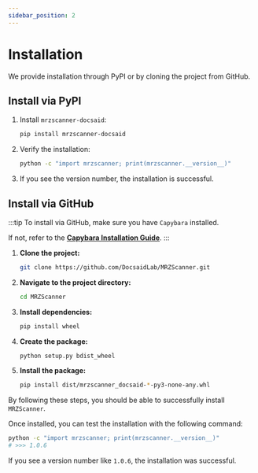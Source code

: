 ```yaml
---
sidebar_position: 2
---
```


# Installation

We provide installation through PyPI or by cloning the project from GitHub.

## Install via PyPI

1. Install `mrzscanner-docsaid`:

   ```bash
   pip install mrzscanner-docsaid
   ```

2. Verify the installation:

   ```bash
   python -c "import mrzscanner; print(mrzscanner.__version__)"
   ```

3. If you see the version number, the installation is successful.

## Install via GitHub

:::tip
To install via GitHub, make sure you have `Capybara` installed.

If not, refer to the [**Capybara Installation Guide**](../capybara/installation.md).
:::

1. **Clone the project:**

   ```bash
   git clone https://github.com/DocsaidLab/MRZScanner.git
   ```

2. **Navigate to the project directory:**

   ```bash
   cd MRZScanner
   ```

3. **Install dependencies:**

   ```bash
   pip install wheel
   ```

4. **Create the package:**

   ```bash
   python setup.py bdist_wheel
   ```

5. **Install the package:**

   ```bash
   pip install dist/mrzscanner_docsaid-*-py3-none-any.whl
   ```

By following these steps, you should be able to successfully install `MRZScanner`.

Once installed, you can test the installation with the following command:

```bash
python -c "import mrzscanner; print(mrzscanner.__version__)"
# >>> 1.0.6
```

If you see a version number like `1.0.6`, the installation was successful.
